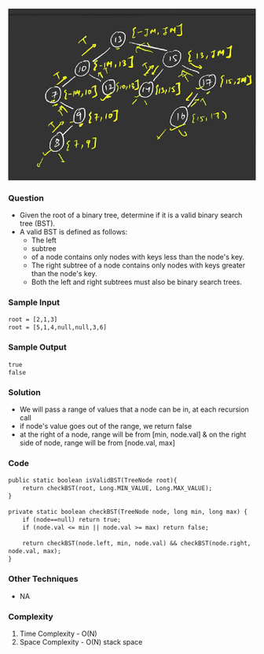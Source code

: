 ![img.png](img.png)
### Question
- Given the root of a binary tree, determine if it is a valid binary search tree (BST). 
- A valid BST is defined as follows:
  - The left 
  - subtree 
  - of a node contains only nodes with keys less than the node's key. 
  - The right subtree of a node contains only nodes with keys greater than the node's key. 
  - Both the left and right subtrees must also be binary search trees.

### Sample Input
    root = [2,1,3]
    root = [5,1,4,null,null,3,6]

### Sample Output
    true
    false

### Solution
- We will pass a range of values that a node can be in, at each recursion call
- if node's value goes out of the range, we return false
- at the right of a node, range will be from [min, node.val] & on the right side of node, range will be from [node.val, max]

### Code
    public static boolean isValidBST(TreeNode root){
        return checkBST(root, Long.MIN_VALUE, Long.MAX_VALUE);
    }

    private static boolean checkBST(TreeNode node, long min, long max) {
        if (node==null) return true;
        if (node.val <= min || node.val >= max) return false;

        return checkBST(node.left, min, node.val) && checkBST(node.right, node.val, max);
    }

### Other Techniques
- NA

### Complexity
1. Time Complexity - O(N)
2. Space Complexity - O(N) stack space